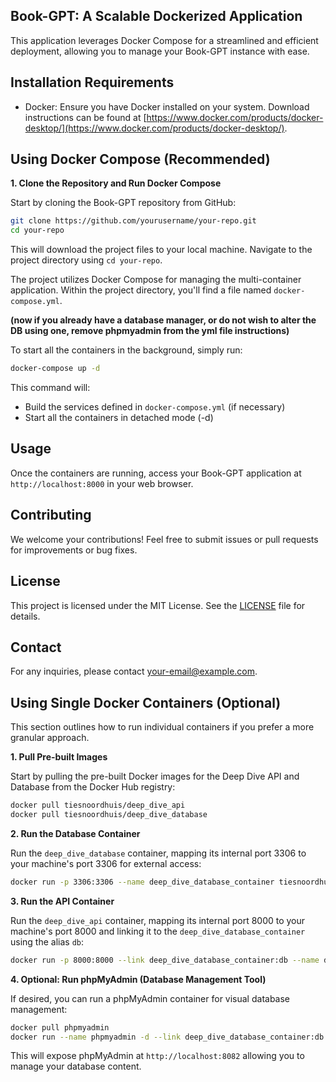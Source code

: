 ## Book-GPT: A Scalable Dockerized Application

This application leverages Docker Compose for a streamlined and efficient deployment, allowing you to manage your Book-GPT instance with ease.

## Installation Requirements

* Docker: Ensure you have Docker installed on your system. Download instructions can be found at [https://www.docker.com/products/docker-desktop/](https://www.docker.com/products/docker-desktop/).

## Using Docker Compose (Recommended)

**1. Clone the Repository and Run Docker Compose**

Start by cloning the Book-GPT repository from GitHub:

```bash
git clone https://github.com/yourusername/your-repo.git
cd your-repo
```

This will download the project files to your local machine. Navigate to the project directory using `cd your-repo`.



The project utilizes Docker Compose for managing the multi-container application. Within the project directory, you'll find a file named `docker-compose.yml`.

**(now if you already have a database manager, or do not wish to alter the DB using one, remove phpmyadmin from the yml file instructions)**

To start all the containers in the background, simply run:

```bash
docker-compose up -d
```

This command will:

* Build the services defined in `docker-compose.yml` (if necessary)
* Start all the containers in detached mode (-d)

## Usage

Once the containers are running, access your Book-GPT application at `http://localhost:8000` in your web browser.

## Contributing

We welcome your contributions! Feel free to submit issues or pull requests for improvements or bug fixes.

## License

This project is licensed under the MIT License. See the [LICENSE](LICENSE) file for details.

## Contact

For any inquiries, please contact [your-email@example.com](mailto:your-email@example.com).

## Using Single Docker Containers (Optional)

This section outlines how to run individual containers if you prefer a more granular approach.

**1. Pull Pre-built Images**

Start by pulling the pre-built Docker images for the Deep Dive API and Database from the Docker Hub registry:

```bash
docker pull tiesnoordhuis/deep_dive_api
docker pull tiesnoordhuis/deep_dive_database
```

**2. Run the Database Container**

Run the `deep_dive_database` container, mapping its internal port 3306 to your machine's port 3306 for external access:

```bash
docker run -p 3306:3306 --name deep_dive_database_container tiesnoordhuis/deep_dive_database
```

**3. Run the API Container**

Run the `deep_dive_api` container, mapping its internal port 8000 to your machine's port 8000 and linking it to the `deep_dive_database_container` using the alias `db`:

```bash
docker run -p 8000:8000 --link deep_dive_database_container:db --name deep_dive_api_container tiesnoordhuis/deep_dive_api
```

**4. Optional: Run phpMyAdmin (Database Management Tool)**

If desired, you can run a phpMyAdmin container for visual database management:

```bash
docker pull phpmyadmin
docker run --name phpmyadmin -d --link deep_dive_database_container:db -p 8082:80 phpmyadmin
```

This will expose phpMyAdmin at `http://localhost:8082` allowing you to manage your database content.

